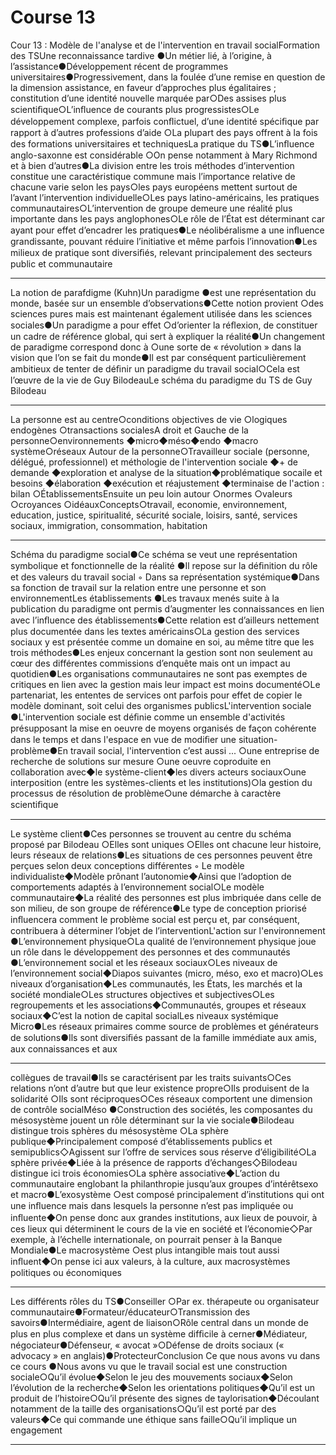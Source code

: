 # Course 13

Cour 13 : Modèle de l'analyse et de l'intervention en travail socialFormation des TSUne reconnaissance tardive ●Un métier lié, à l’origine, à l’assistance●Développement récent de programmes universitaires●Progressivement, dans la foulée d’une remise en question de la dimension assistance, en faveur d’approches plus égalitaires ; constitution d’une identité nouvelle marquée par○Des assises plus scientiﬁque○L’inﬂuence de courants plus progressistes○Le développement complexe, parfois conﬂictuel, d’une identité spéciﬁque par rapport à d’autres professions d’aide ○La plupart des pays offrent à la fois des formations universitaires et techniquesLa pratique du TS●L’inﬂuence anglo-saxonne est considérable ○On pense notamment à Mary Richmond et à bien d’autres●La division entre les trois méthodes d’intervention constitue une caractéristique commune mais l’importance relative de chacune varie selon les pays○les pays européens mettent surtout de l’avant l’intervention individuelle○Les pays latino-américains, les pratiques communautaires○L’intervention de groupe demeure une réalité plus importante dans les pays anglophones○Le rôle de l’État est déterminant car ayant pour effet d’encadrer les pratiques●Le néolibéralisme a une inﬂuence grandissante, pouvant réduire l’initiative et même parfois l’innovation●Les milieux de pratique sont diversiﬁés, relevant principalement des secteurs public et communautaire

---

La notion de parafdigme (Kuhn)Un paradigme ●est une représentation du monde, basée sur un ensemble d’observations●Cette notion provient ○des sciences pures mais est maintenant également utilisée dans les sciences sociales●Un paradigme a pour effet ○d’orienter la réﬂexion, de constituer un cadre de référence global, qui sert à expliquer la réalité●Un changement de paradigme correspond donc à ○une sorte de « révolution » dans la vision que l’on se fait du monde●Il est par conséquent particulièrement ambitieux de tenter de déﬁnir un paradigme du travail social○Cela est l’œuvre de la vie de Guy BilodeauLe schéma du paradigme du TS de Guy Bilodeau

---

La personne est au centre○conditions objectives de vie ○logiques endogènes ○transactions socialesA droit et Gauche de la personne○environnements ◆micro◆méso◆endo ◆macro système○réseaux Autour de la personne○Travailleur sociale (personne, délégué, professionnel) et méthologie de l'intervention sociale ◆+ de demande ◆exploration et analyse de la situation◆problématique socaile et besoins ◆élaboration ◆exécution et réajustement ◆terminaise de l'action : bilan ○ÉtablissementsEnsuite un peu loin autour ○normes ○valeurs ○croyances ○idéauxConcepts○travail, economie, environnement, education, justice, spiritualité, sécurité sociale, loisirs, santé, services sociaux, immigration, consommation, habitation

---

Schéma du paradigme social●Ce schéma se veut une représentation symbolique et fonctionnelle de la réalité ●Il repose sur la déﬁnition du rôle et des valeurs du travail social ◦ Dans sa représentation systémique●Dans sa fonction de travail sur la relation entre une personne et son environnementLes établissements ●Les travaux menés suite à la publication du paradigme ont permis d’augmenter les connaissances en lien avec l’inﬂuence des établissements●Cette relation est d’ailleurs nettement plus documentée dans les textes américains○La gestion des services sociaux y est présentée comme un domaine en soi, au même titre que les trois méthodes●Les enjeux concernant la gestion sont non seulement au cœur des différentes commissions d’enquête mais ont un impact au quotidien●Les organisations communautaires ne sont pas exemptes de critiques en lien avec la gestion mais leur impact est moins documenté○Le partenariat, les ententes de services ont parfois pour effet de copier le modèle dominant, soit celui des organismes publicsL'intervention sociale ●L'intervention sociale est déﬁnie comme un ensemble d'activités présupposant la mise en oeuvre de moyens organisés de façon cohérente dans le temps et dans l'espace en vue de modiﬁer une situation-problème●En travail social, l'intervention c’est aussi ... ○une entreprise de recherche de solutions sur mesure ○une oeuvre coproduite en collaboration avec◆le système-client◆les divers acteurs sociaux○une interposition (entre les systèmes-clients et les institutions)○la gestion du processus de résolution de problème○une démarche à caractère scientiﬁque

---

Le système client●Ces personnes se trouvent au centre du schéma proposé par Bilodeau ○Elles sont uniques ○Elles ont chacune leur histoire, leurs réseaux de relations●Les situations de ces personnes peuvent être perçues selon deux conceptions différentes ◦ Le modèle individualiste◆Modèle prônant l’autonomie◆Ainsi que l’adoption de comportements adaptés à l’environnement social○Le modèle communautaire◆La réalité des personnes est plus imbriquée dans celle de son milieu, de son groupe de référence●Le type de conception priorisé inﬂuencera comment le problème social est perçu et, par conséquent, contribuera à déterminer l’objet de l’interventionL'action sur l'environnement ●L’environnement physique○La qualité de l’environnement physique joue un rôle dans le développement des personnes et des communautés ●L’environnement social et les réseaux sociaux○Les niveaux de l’environnement social◆Diapos suivantes (micro, méso, exo et macro)○Les niveaux d’organisation◆Les communautés, les États, les marchés et la société mondiale○Les structures objectives et subjectives○Les regroupements et les associations◆Communautés, groupes et réseaux sociaux◆C’est la notion de capital socialLes niveaux systémique Micro●Les réseaux primaires comme source de problèmes et générateurs de solutions●Ils sont diversiﬁés passant de la famille immédiate aux amis, aux connaissances et aux

---

collègues de travail●Ils se caractérisent par les traits suivants○Ces relations n’ont d’autre but que leur existence propre○Ils produisent de la solidarité ○Ils sont réciproques○Ces réseaux comportent une dimension de contrôle socialMéso ●Construction des sociétés, les composantes du mésosystème jouent un rôle déterminant sur la vie sociale●Bilodeau distingue trois sphères du mésosystème ○La sphère publique◆Principalement composé d’établissements publics et semipublics◇Agissent sur l’offre de services sous réserve d’éligibilité○La sphère privée◆Liée à la présence de rapports d’échanges◇Bilodeau distingue ici trois économies○La sphère associative◆L’action du communautaire englobant la philanthropie jusqu’aux groupes d’intérêtsexo et macro●L’exosystème ○est composé principalement d’institutions qui ont une inﬂuence mais dans lesquels la personne n’est pas impliquée ou inﬂuente◆On pense donc aux grandes institutions, aux lieux de pouvoir, à ces lieux qui déterminent le cours de la vie en société et l’économie◇Par exemple, à l’échelle internationale, on pourrait penser à la Banque Mondiale●Le macrosystème ○est plus intangible mais tout aussi inﬂuent◆On pense ici aux valeurs, à la culture, aux macrosystèmes politiques ou économiques

---

Les différents rôles du TS●Conseiller ○Par ex. thérapeute ou organisateur communautaire●Formateur/éducateur○Transmission des savoirs●Intermédiaire, agent de liaison○Rôle central dans un monde de plus en plus complexe et dans un système difﬁcile à cerner●Médiateur, négociateur●Défenseur, « avocat »○Défense de droits sociaux (« advocacy » en anglais)●ProtecteurConclusion Ce que nous avons vu dans ce cours ●Nous avons vu que le travail social est une construction sociale○Qu’il évolue◆Selon le jeu des mouvements sociaux◆Selon l’évolution de la recherche◆Selon les orientations politiques◆Qu’il est un produit de l’histoire○Qu’il présente des signes de taylorisation◆Découlant notamment de la taille des organisations○Qu’il est porté par des valeurs◆Ce qui commande une éthique sans faille○Qu’il implique un engagement

---

